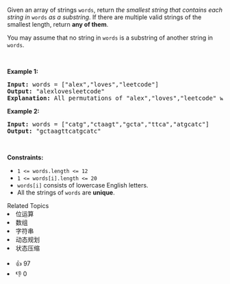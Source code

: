 <p>Given an array of strings <code>words</code>, return <em>the smallest string that contains each string in</em> <code>words</code> <em>as a substring</em>. If there are multiple valid strings of the smallest length, return <strong>any of them</strong>.</p>

<p>You may assume that no string in <code>words</code> is a substring of another string in <code>words</code>.</p>

<p>&nbsp;</p>
<p><strong>Example 1:</strong></p>

<pre>
<strong>Input:</strong> words = [&quot;alex&quot;,&quot;loves&quot;,&quot;leetcode&quot;]
<strong>Output:</strong> &quot;alexlovesleetcode&quot;
<strong>Explanation:</strong> All permutations of &quot;alex&quot;,&quot;loves&quot;,&quot;leetcode&quot; would also be accepted.
</pre>

<p><strong>Example 2:</strong></p>

<pre>
<strong>Input:</strong> words = [&quot;catg&quot;,&quot;ctaagt&quot;,&quot;gcta&quot;,&quot;ttca&quot;,&quot;atgcatc&quot;]
<strong>Output:</strong> &quot;gctaagttcatgcatc&quot;
</pre>

<p>&nbsp;</p>
<p><strong>Constraints:</strong></p>

<ul>
	<li><code>1 &lt;= words.length &lt;= 12</code></li>
	<li><code>1 &lt;= words[i].length &lt;= 20</code></li>
	<li><code>words[i]</code> consists of lowercase English letters.</li>
	<li>All the strings of <code>words</code> are <strong>unique</strong>.</li>
</ul>
<div><div>Related Topics</div><div><li>位运算</li><li>数组</li><li>字符串</li><li>动态规划</li><li>状态压缩</li></div></div><br><div><li>👍 97</li><li>👎 0</li></div>